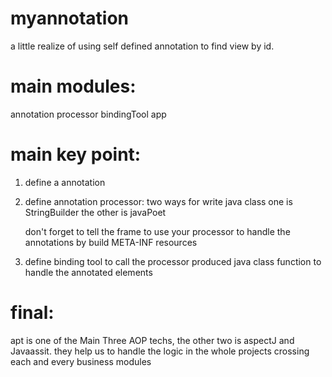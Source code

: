 # myannotation

a little realize of using self defined annotation to find view by id.

# main modules:

annotation  processor  bindingTool app

# main key point:

1. define a annotation

2. define annotation processor: two ways for write java class one is StringBuilder the other is javaPoet

    don't forget to tell the frame to use your processor to handle the annotations by build META-INF resources

3. define binding tool to call the processor produced java class function to handle the annotated elements

# final:

apt is one of the Main Three AOP techs, the other two is aspectJ and Javaassit. they help us to handle the logic in the whole projects crossing each and every business modules
